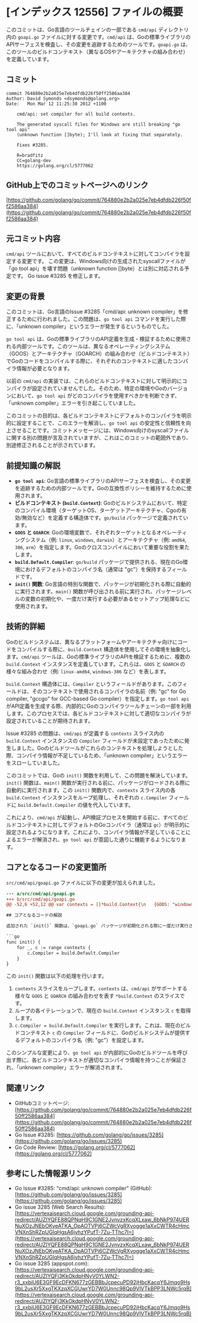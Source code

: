 # [インデックス 12556] ファイルの概要

このコミットは、Go言語のツールチェインの一部である `cmd/api` ディレクトリ内の `goapi.go` ファイルに対する変更です。`cmd/api` は、Goの標準ライブラリのAPIサーフェスを検査し、その変更を追跡するためのツールです。`goapi.go` は、このツールのビルドコンテキスト（異なるOSやアーキテクチャの組み合わせ）を定義しています。

## コミット

```
commit 764880e2b2a025e7eb4dfdb226f50ff2586aa384
Author: David Symonds <dsymonds@golang.org>
Date:   Mon Mar 12 11:25:38 2012 +1100

    cmd/api: set compiler for all build contexts.
    
    The generated syscall files for Windows are still breaking "go tool api"
    (unknown function []byte); I'll look at fixing that separately.
    
    Fixes #3285.
    
    R=bradfitz
    CC=golang-dev
    https://golang.org/cl/5777062
```

## GitHub上でのコミットページへのリンク

[https://github.com/golang/go/commit/764880e2b2a025e7eb4dfdb226f50ff2586aa384](https://github.com/golang/go/commit/764880e2b2a025e7eb4dfdb226f50ff2586aa384)

## 元コミット内容

`cmd/api` ツールにおいて、すべてのビルドコンテキストに対してコンパイラを設定する変更です。
この変更は、Windows向けの生成されたsyscallファイルが「go tool api」を壊す問題（unknown function []byte）とは別に対応される予定です。
Go issue #3285 を修正します。

## 変更の背景

このコミットは、Go言語のIssue #3285「cmd/api: unknown compiler」を修正するために行われました。この問題は、`go tool api` コマンドを実行した際に、「unknown compiler」というエラーが発生するというものでした。

`go tool api` は、Goの標準ライブラリのAPI定義を生成・検証するために使用される内部ツールです。このツールは、異なるオペレーティングシステム（GOOS）とアーキテクチャ（GOARCH）の組み合わせ（ビルドコンテキスト）でGoのコードをコンパイルする際に、それぞれのコンテキストに適したコンパイラ情報が必要となります。

以前の `cmd/api` の実装では、これらのビルドコンテキストに対して明示的にコンパイラが設定されていませんでした。そのため、特定の環境やGoのバージョンにおいて、`go tool api` がどのコンパイラを使用すべきかを判断できず、「unknown compiler」エラーを引き起こしていました。

このコミットの目的は、各ビルドコンテキストにデフォルトのコンパイラを明示的に設定することで、このエラーを解消し、`go tool api` の安定性と信頼性を向上させることです。コミットメッセージには、Windows向けのsyscallファイルに関する別の問題が言及されていますが、これはこのコミットの範囲外であり、別途修正されることが示されています。

## 前提知識の解説

*   **`go tool api`**: Go言語の標準ライブラリのAPIサーフェスを検査し、その変更を追跡するための内部ツールです。Goの互換性ポリシーを維持するために使用されます。
*   **ビルドコンテキスト (`build.Context`)**: Goのビルドシステムにおいて、特定のコンパイル環境（ターゲットOS、ターゲットアーキテクチャ、Cgoの有効/無効など）を定義する構造体です。`go/build` パッケージで定義されています。
*   **`GOOS` と `GOARCH`**: Goの環境変数で、それぞれターゲットとなるオペレーティングシステム（例: `linux`, `windows`, `darwin`）とアーキテクチャ（例: `amd64`, `386`, `arm`）を指定します。Goのクロスコンパイルにおいて重要な役割を果たします。
*   **`build.Default.Compiler`**: `go/build` パッケージで提供される、現在のGo環境におけるデフォルトのコンパイラ名（通常は "gc"）を保持するフィールドです。
*   **`init()` 関数**: Go言語の特別な関数で、パッケージが初期化される際に自動的に実行されます。`main()` 関数が呼び出される前に実行され、パッケージレベルの変数の初期化や、一度だけ実行する必要があるセットアップ処理などに使用されます。

## 技術的詳細

Goのビルドシステムは、異なるプラットフォームやアーキテクチャ向けにコードをコンパイルする際に、`build.Context` 構造体を使用してその環境を抽象化します。`cmd/api` ツールは、Goの標準ライブラリのAPIを検証するために、複数の `build.Context` インスタンスを定義しています。これらは、`GOOS` と `GOARCH` の様々な組み合わせ（例: `linux-amd64`, `windows-386` など）を表します。

`build.Context` 構造体には、`Compiler` というフィールドがあります。このフィールドは、そのコンテキストで使用されるコンパイラの名前（例: "gc" for Go compiler, "gccgo" for GCC-based Go compiler）を指定します。`go tool api` がAPI定義を生成する際、内部的にGoのコンパイラツールチェーンの一部を利用します。このプロセスでは、各ビルドコンテキストに対して適切なコンパイラが設定されていることが期待されます。

Issue #3285 の問題は、`cmd/api` が定義する `contexts` スライス内の `build.Context` インスタンスの `Compiler` フィールドが未設定であったために発生しました。Goのビルドツールがこれらのコンテキストを処理しようとした際、コンパイラ情報が不足しているため、「unknown compiler」というエラーをスローしていました。

このコミットでは、Goの `init()` 関数を利用して、この問題を解決しています。`init()` 関数は、`main()` 関数が実行される前に、パッケージがロードされる際に自動的に実行されます。この `init()` 関数内で、`contexts` スライス内の各 `build.Context` インスタンスをループ処理し、それぞれの `c.Compiler` フィールドに `build.Default.Compiler` の値を代入しています。

これにより、`cmd/api` が起動し、API検証プロセスを開始する前に、すべてのビルドコンテキストに対してデフォルトのGoコンパイラ（通常は `gc`）が明示的に設定されるようになります。これにより、コンパイラ情報が不足していることによるエラーが解消され、`go tool api` が意図した通りに機能するようになります。

## コアとなるコードの変更箇所

`src/cmd/api/goapi.go` ファイルに以下の変更が加えられました。

```diff
--- a/src/cmd/api/goapi.go
+++ b/src/cmd/api/goapi.go
@@ -52,6 +52,12 @@ var contexts = []*build.Context{\n 	{GOOS: "windows", GOARCH: "386"},\n }\n \n+func init() {\n+\tfor _, c := range contexts {\n+\t\tc.Compiler = build.Default.Compiler\n+\t}\n+}\n+\n func contextName(c *build.Context) string{\n 	s := c.GOOS + "-" + c.GOARCH\n 	if c.CgoEnabled {\n```

## コアとなるコードの解説

追加された `init()` 関数は、`goapi.go` パッケージが初期化される際に一度だけ実行されます。

```go
func init() {
	for _, c := range contexts {
		c.Compiler = build.Default.Compiler
	}
}
```

この `init()` 関数は以下の処理を行います。

1.  `contexts` スライスをループします。`contexts` は、`cmd/api` がサポートする様々な `GOOS` と `GOARCH` の組み合わせを表す `*build.Context` のスライスです。
2.  ループの各イテレーションで、現在の `build.Context` インスタンス `c` を取得します。
3.  `c.Compiler = build.Default.Compiler` を実行します。これは、現在のビルドコンテキスト `c` の `Compiler` フィールドに、Goのビルドシステムが提供するデフォルトのコンパイラ名（例: "gc"）を設定します。

このシンプルな変更により、`go tool api` が内部的にGoのビルドツールを呼び出す際に、各ビルドコンテキストが適切なコンパイラ情報を持つことが保証され、「unknown compiler」エラーが解消されます。

## 関連リンク

*   GitHubコミットページ: [https://github.com/golang/go/commit/764880e2b2a025e7eb4dfdb226f50ff2586aa384](https://github.com/golang/go/commit/764880e2b2a025e7eb4dfdb226f50ff2586aa384)
*   Go Issue #3285: [https://github.com/golang/go/issues/3285](https://github.com/golang/go/issues/3285)
*   Go Code Review: [https://golang.org/cl/5777062](https://golang.org/cl/5777062)

## 参考にした情報源リンク

*   Go Issue #3285: "cmd/api: unknown compiler" (GitHub): [https://github.com/golang/go/issues/3285](https://github.com/golang/go/issues/3285)
*   Go issue 3285 (Web Search Results): [https://vertexaisearch.cloud.google.com/grounding-api-redirect/AUZIYQFE88QPNqH9C1GNE2JvnvzxKcqXLxaw_6bNkP974UERNuXOzJNEbOKyeATKA_OpAOTVPj6CZWcVgRXyogge1aXxCWTR4cHmcVNXnShRZpUGlqHgsA6jvhzYPufT-7Zu-TThc7I=](https://vertexaisearch.cloud.google.com/grounding-api-redirect/AUZIYQFE88QPNqH9C1GNE2JvnvzxKcqXLxaw_6bNkP974UERNuXOzJNEbOKyeATKA_OpAOTVPj6CZWcVgRXyogge1aXxCWTR4cHmcVNXnShRZpUGlqHgsA6jvhzYPufT-7Zu-TThc7I=)
*   Go issue 3285 (appspot.com): [https://vertexaisearch.cloud.google.com/grounding-api-redirect/AUZIYQFj3KkOkdpHNyV0YLWN2-r3_xxbiU6E3GF9EcDFKN677zGEBBbJcpecuPD92jHbcKacqY6Jmqo9Hs9bL2usXr5XxgTKXzqXCGUwrYD7W0Unnc98Qp9VlVTkBPP3LNWc5rqB](https://vertexaisearch.cloud.google.com/grounding-api-redirect/AUZIYQFj3KkOkdpHNyV0YLWN2-r3_xxbiU6E3GF9EcDFKN677zGEBBbJcpecuPD92jHbcKacqY6Jmqo9Hs9bL2usXr5XxgTKXzqXCGUwrYD7W0Unnc98Qp9VlVTkBPP3LNWc5rqB)
